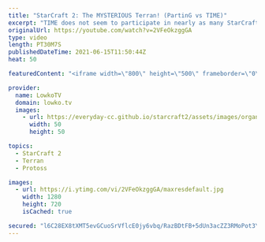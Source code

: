 ```yaml
---
title: "StarCraft 2: The MYSTERIOUS Terran! (PartinG vs TIME)"
excerpt: "TIME does not seem to participate in nearly as many StarCraft 2 events outside of China as he used to. It's been far too long since I casted one of this games, so in today's best-of-3 series he goes up against the top level Protoss player PartinG.  Support my work on Patreon: http://www.patreon.com/lowkotv"
originalUrl: https://youtube.com/watch?v=2VFeOkzggGA
type: video
length: PT30M7S
publishedDateTime: 2021-06-15T11:50:44Z
heat: 50

featuredContent: "<iframe width=\"800\" height=\"500\" frameborder=\"0\" src=\"https://www.youtube.com/embed/2VFeOkzggGA\" allow=\"accelerometer; autoplay; encrypted-media; gyroscope; picture-in-picture\" allowfullscreen></iframe>"

provider:
  name: LowkoTV
  domain: lowko.tv
  images:
    - url: https://everyday-cc.github.io/starcraft2/assets/images/organizations/lowko.tv-50x50.jpg
      width: 50
      height: 50

topics:
  - StarCraft 2
  - Terran
  - Protoss

images:
  - url: https://i.ytimg.com/vi/2VFeOkzggGA/maxresdefault.jpg
    width: 1280
    height: 720
    isCached: true

secured: "l6C28EX8tXMT5evGCuoSrVflcE0jy6vbq/RazBDtFB+5dUn3acZZ3RMoPot3YBOKPf1s9lVAa0unePrMT/1XikGgU3VRVQqYRAyxzNON7BRk904R1SKGBylr1dSjDhXx2A3DVmoWqnZ/aSnTUE2l1Obs31zTUgV2HRZpuvE16ZXJDEuIQM2Ry6KyT7UZC/WxGgJ2jd3rMHHchCJDlpjouR66R/MMnId4K8RN7sgTZvenlJNp3n265Kr8s7kE44yWp5O5YrgcvYUPLzfl9VJ9i84LSPv1R5hQjkH7CV+ipS5mpO8+uUSS6o97gxPxCFtzyxcFlA35rDEjy2liOrpqh5TxlO1DMuyBBIqO5AE3RNBhMpmjH+adj8hd1mifqYvyvC5KyJ0sorMcDrqR0bPiuTGMfga5mZZQYR8EN/0gACE=;nhwARoUW285exbWRt3fByw=="
---
```


